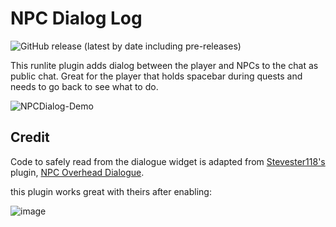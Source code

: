 # NPC Dialog Log
![GitHub release (latest by date including pre-releases)](https://img.shields.io/github/v/release/neilrush/npc-dialog-log?include_prereleases)

This runlite plugin adds dialog between the player and NPCs to the chat as public chat.
Great for the player that holds spacebar during quests and needs to go back to see what to do.

![NPCDialog-Demo](https://user-images.githubusercontent.com/31221793/104380039-02281e80-54f0-11eb-8f5c-8b7bfe3aa165.gif)
## Credit
Code to safely read from the dialogue widget is adapted from [Stevester118's](https://github.com/Stevester118) plugin, [NPC Overhead Dialogue](https://github.com/Stevester118/NPC-Overhead-Dialogue).

this plugin works great with theirs after enabling:

![image](https://user-images.githubusercontent.com/31221793/104382110-32bd8780-54f3-11eb-9f61-f0586f14394e.png)
